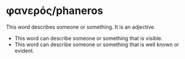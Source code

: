 # φανερός/phaneros
This word describes someone or something. It is an adjective.

* This word can describe someone or something that is visible.
* This word can describe someone or something that is well known or evident. 
